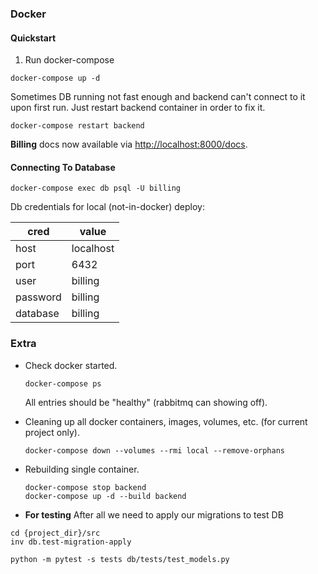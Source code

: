 ### Docker

#### Quickstart


1. Run docker-compose
```shell script
docker-compose up -d
```

Sometimes DB running not fast enough and backend can't connect to it upon first run. 
Just restart backend container in order to fix it.
```shell script
docker-compose restart backend
```

**Billing** docs now available via [http://localhost:8000/docs](http://localhost:8000/docs).

#### Connecting To Database
```shell script
docker-compose exec db psql -U billing
```
Db credentials for local (not-in-docker) deploy:

| cred | value     |
|------|-----------|
| host | localhost |
| port | 6432 |
| user | billing |
| password | billing |
| database | billing |

### Extra
* Check docker started.
  ```shell script
  docker-compose ps
  ```
  All entries should be "healthy" (rabbitmq can showing off).


* Cleaning up all docker containers, images, volumes, etc. (for current project only).
  ```shell script
  docker-compose down --volumes --rmi local --remove-orphans
  ```

* Rebuilding single container.
  ```shell script
  docker-compose stop backend
  docker-compose up -d --build backend
  ```
* **For testing**
After all we need to apply our migrations to test DB

```shell
cd {project_dir}/src
inv db.test-migration-apply
```
```shell
python -m pytest -s tests db/tests/test_models.py
```
